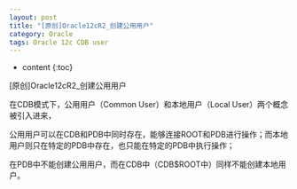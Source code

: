 ```yaml
---
layout: post
title: "[原创]Oracle12cR2_创建公用用户"
category: Oracle
tags: Oracle 12c CDB user
---
```


* content
{:toc}


[原创]Oracle12cR2_创建公用用户

在CDB模式下，公用用户（Common User）和本地用户（Local User）两个概念被引入进来，

公用用户可以在CDB和PDB中同时存在，能够连接ROOT和PDB进行操作；而本地用户则只在特定的PDB中存在，也只能在特定的PDB中执行操作；

在PDB中不能创建公用用户，而在CDB中（CDB$ROOT中）同样不能创建本地用户。







### 





	
~~~ LinHong 2017/09/15 ~~~~
